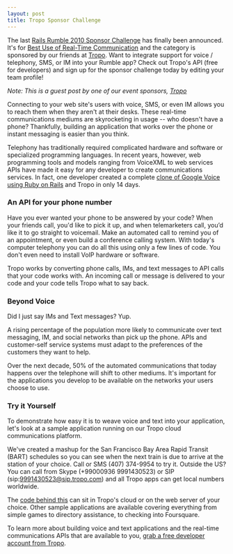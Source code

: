 ```yaml
---
layout: post
title: Tropo Sponsor Challenge
---
```


The last <a href="/challenges">Rails Rumble 2010 Sponsor Challenge</a> has
finally been announced. It's for <a href="/challenges/voice">Best Use of Real-Time Communication</a> and the category is sponsored by our friends at
<a href="http://tropo.com">Tropo</a>. Want to integrate support for voice /
telephony, SMS, or IM into your Rumble app? Check out Tropo's API (free for
developers) and sign up for the sponsor challenge today by editing your team
profile!

_Note: This is a guest post by one of our event sponsors, <a href="http://tropo.com">Tropo</a>_

Connecting to your web site's users with voice, SMS, or even IM allows
you to reach them when they aren't at their desks. These real-time
communications mediums are skyrocketing in usage -- who doesn't have a
phone? Thankfully, building an application that works over the phone
or instant messaging is easier than you think.

Telephony has traditionally required complicated hardware and software
or specialized programming languages. In recent years, however, web
programming tools and models ranging from VoiceXML to web services
APIs have made it easy for any developer to create communications
services. In fact, one developer created a complete <a
href="http://github.com/openvoice/">clone of Google Voice using Ruby
on Rails</a> and Tropo in only 14 days.

### An API for your phone number

Have you ever wanted your phone to be answered by your code? When your
friends call, you'd like to pick it up, and when telemarketers call,
you’d like it to go straight to voicemail. Make an automated call to
remind you of an appointment, or even build a conference calling
system. With today's computer telephony you can do all this using only
a few lines of code. You don't even need to install VoIP hardware or
software.

Tropo works by converting phone calls, IMs, and text messages to API
calls that your code works with. An incoming call or message is
delivered to your code and your code tells Tropo what to say back.

### Beyond Voice

Did I just say IMs and Text messages? Yup.

A rising percentage of the population more likely to communicate over
text messaging, IM, and social networks than pick up the phone. APIs
and customer-self service systems must adapt to the preferences of the
customers they want to help.

Over the next decade, 50% of the automated communications that today
happens over the telephone will shift to other mediums. It's important
for the applications you develop to be available on the networks your
users choose to use.

### Try it Yourself

To demonstrate how easy it is to weave voice and text into your
application, let's look at a sample application running on our Tropo
cloud communications platform.

We've created a mashup for the San Francisco Bay Area Rapid Transit
(BART) schedules so you can see when the next train is due to arrive
at the station of your choice. Call or SMS (407) 374-9954 to try it.
Outside the US? You can call from Skype (+99000936 9991430523) or SIP
(sip:9991430523@sip.tropo.com) and all Tropo apps can get local
numbers worldwide.

The <a href="https://www.tropo.com/docs/scripting/t_ruby-barteta.htm">code
behind this</a> can sit in Tropo's cloud or on the web server of your
choice. Other sample applications are available covering everything
from simple games to directory assistance, to checking into
Foursquare.

To learn more about building voice and text applications and the
real-time communications APIs that are available to you,
<a href="http://tropo.com/">grab a free developer account from Tropo</a>.
